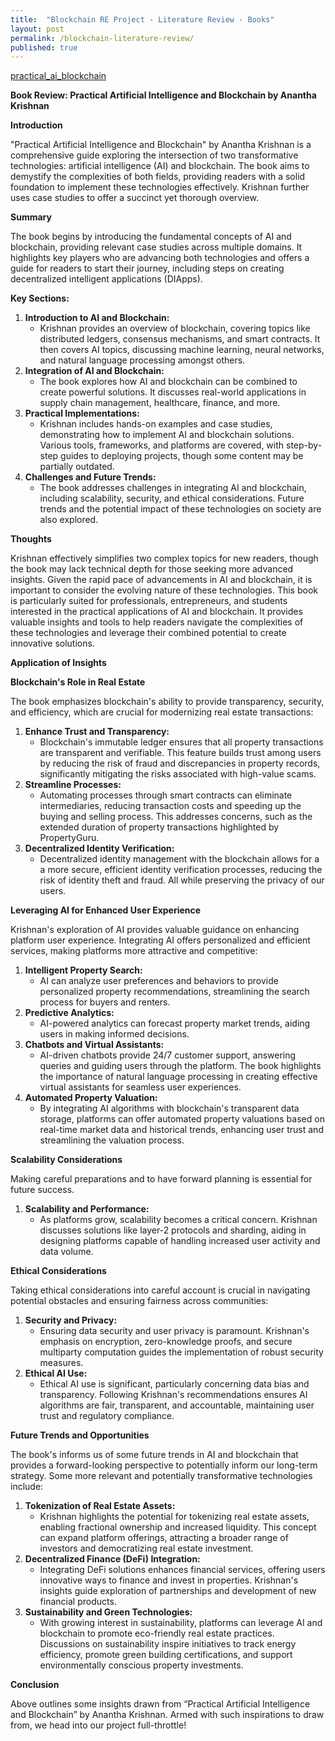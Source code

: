 ```yaml
---
title:  "Blockchain RE Project - Literature Review - Books"
layout: post
permalink: /blockchain-literature-review/
published: true
---
```

[practical_ai_blockchain](pic)

**Book Review: Practical Artificial Intelligence and Blockchain by Anantha Krishnan**

**Introduction**

"Practical Artificial Intelligence and Blockchain" by Anantha Krishnan is a comprehensive guide exploring the intersection of two transformative technologies: artificial intelligence (AI) and blockchain. The book aims to demystify the complexities of both fields, providing readers with a solid foundation to implement these technologies effectively. Krishnan further uses case studies to offer a succinct yet thorough overview.

**Summary**

The book begins by introducing the fundamental concepts of AI and blockchain, providing relevant case studies across multiple domains. It highlights key players who are advancing both technologies and offers a guide for readers to start their journey, including steps on creating decentralized intelligent applications (DIApps).

**Key Sections:**

1. **Introduction to AI and Blockchain:**
    - Krishnan provides an overview of blockchain, covering topics like distributed ledgers, consensus mechanisms, and smart contracts. It then covers AI topics, discussing machine learning, neural networks, and natural language processing amongst others.
2. **Integration of AI and Blockchain:**
    - The book explores how AI and blockchain can be combined to create powerful solutions. It discusses real-world applications in supply chain management, healthcare, finance, and more.
3. **Practical Implementations:**
    - Krishnan includes hands-on examples and case studies, demonstrating how to implement AI and blockchain solutions. Various tools, frameworks, and platforms are covered, with step-by-step guides to deploying projects, though some content may be partially outdated.
4. **Challenges and Future Trends:**
    - The book addresses challenges in integrating AI and blockchain, including scalability, security, and ethical considerations. Future trends and the potential impact of these technologies on society are also explored.

**Thoughts**

Krishnan effectively simplifies two complex topics for new readers, though the book may lack technical depth for those seeking more advanced insights. Given the rapid pace of advancements in AI and blockchain, it is important to consider the evolving nature of these technologies. This book is particularly suited for professionals, entrepreneurs, and students interested in the practical applications of AI and blockchain. It provides valuable insights and tools to help readers navigate the complexities of these technologies and leverage their combined potential to create innovative solutions.

**Application of Insights**

**Blockchain's Role in Real Estate**

The book emphasizes blockchain's ability to provide transparency, security, and efficiency, which are crucial for modernizing real estate transactions:

1. **Enhance Trust and Transparency:**
    - Blockchain's immutable ledger ensures that all property transactions are transparent and verifiable. This feature builds trust among users by reducing the risk of fraud and discrepancies in property records, significantly mitigating the risks associated with high-value scams.
2. **Streamline Processes:**
    - Automating processes through smart contracts can eliminate intermediaries, reducing transaction costs and speeding up the buying and selling process. This addresses concerns, such as the extended duration of property transactions highlighted by PropertyGuru.
3. **Decentralized Identity Verification:**
    - Decentralized identity management with the blockchain allows for a a more secure, efficient identity verification processes, reducing the risk of identity theft and fraud. All while preserving the privacy of our users.

**Leveraging AI for Enhanced User Experience**

Krishnan's exploration of AI provides valuable guidance on enhancing platform user experience. Integrating AI offers personalized and efficient services, making platforms more attractive and competitive:

1. **Intelligent Property Search:**
    - AI can analyze user preferences and behaviors to provide personalized property recommendations, streamlining the search process for buyers and renters.
2. **Predictive Analytics:**
    - AI-powered analytics can forecast property market trends, aiding users in making informed decisions.
3. **Chatbots and Virtual Assistants:**
    - AI-driven chatbots provide 24/7 customer support, answering queries and guiding users through the platform. The book highlights the importance of natural language processing in creating effective virtual assistants for seamless user experiences.
4. **Automated Property Valuation:**
    - By integrating AI algorithms with blockchain's transparent data storage, platforms can offer automated property valuations based on real-time market data and historical trends, enhancing user trust and streamlining the valuation process.

**Scalability Considerations**

Making careful preparations and to have forward planning is essential for future success.

1. **Scalability and Performance:**
    - As platforms grow, scalability becomes a critical concern. Krishnan discusses solutions like layer-2 protocols and sharding, aiding in designing platforms capable of handling increased user activity and data volume.

**Ethical Considerations**

Taking ethical considerations into careful account is crucial in navigating potential obstacles and ensuring fairness across communities:

1. **Security and Privacy:**
    - Ensuring data security and user privacy is paramount. Krishnan's emphasis on encryption, zero-knowledge proofs, and secure multiparty computation guides the implementation of robust security measures.
2. **Ethical AI Use:**
    - Ethical AI use is significant, particularly concerning data bias and transparency. Following Krishnan's recommendations ensures AI algorithms are fair, transparent, and accountable, maintaining user trust and regulatory compliance.

**Future Trends and Opportunities**

The book's informs us of some future trends in AI and blockchain that provides a forward-looking perspective to potentially inform our long-term strategy. Some more relevant and potentially transformative technologies include:

1. **Tokenization of Real Estate Assets:**
    - Krishnan highlights the potential for tokenizing real estate assets, enabling fractional ownership and increased liquidity. This concept can expand platform offerings, attracting a broader range of investors and democratizing real estate investment.
2. **Decentralized Finance (DeFi) Integration:**
    - Integrating DeFi solutions enhances financial services, offering users innovative ways to finance and invest in properties. Krishnan's insights guide exploration of partnerships and development of new financial products.
3. **Sustainability and Green Technologies:**
    - With growing interest in sustainability, platforms can leverage AI and blockchain to promote eco-friendly real estate practices. Discussions on sustainability inspire initiatives to track energy efficiency, promote green building certifications, and support environmentally conscious property investments.

**Conclusion**

Above outlines some insights drawn from “Practical Artificial Intelligence and Blockchain” by Anantha Krishnan. Armed with such inspirations to draw from, we head into our project full-throttle!